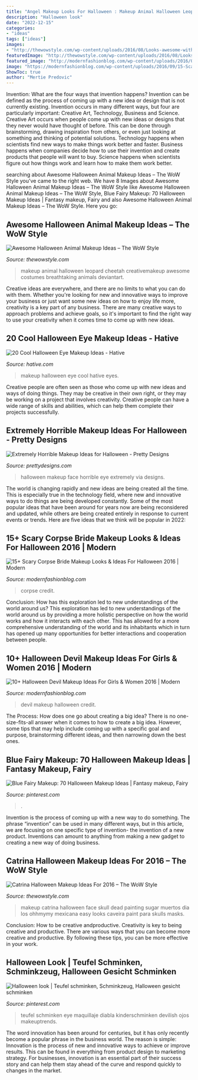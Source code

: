 ```yaml
---
title: "Angel Makeup Looks For Halloween : Makeup Animal Halloween Leopard Cheetah Creativemakeup Awesome Costumes Breathtaking Animals Deviantart"
description: "Halloween look"
date: "2022-12-15"
categories:
- "ideas"
tags: ["ideas"]
images:
- "http://thewowstyle.com/wp-content/uploads/2016/08/Looks-awesome-with-Catrina-Halloween-Makeup.jpg"
featuredImage: "http://thewowstyle.com/wp-content/uploads/2016/08/Looks-awesome-with-Catrina-Halloween-Makeup.jpg"
featured_image: "http://modernfashionblog.com/wp-content/uploads/2016/09/10-Halloween-Devil-Makeup-Ideas-For-Girls-Women-2016-4.jpg"
image: "https://modernfashionblog.com/wp-content/uploads/2016/09/15-Scary-Corpse-Bride-Makeup-Looks-Ideas-For-Halloween-2016-15.jpg"
ShowToc: true
author: "Mertie Predovic"
---
```



Invention: What are the four ways that invention happens?
Invention can be defined as the process of coming up with a new idea or design that is not currently existing. Invention occurs in many different ways, but four are particularly important: Creative Art, Technology, Business and Science. 
Creative Art occurs when people come up with new ideas or designs that they never would have thought of before. This can be done through brainstorming, drawing inspiration from others, or even just looking at something and thinking of potential solutions. Technology happens when scientists find new ways to make things work better and faster. Business happens when companies decide how to use their invention and create products that people will want to buy. Science happens when scientists figure out how things work and learn how to make them work better.

	

		
searching about Awesome Halloween Animal Makeup Ideas – The WoW Style you've came to the right web. We have 8 Images about Awesome Halloween Animal Makeup Ideas – The WoW Style like Awesome Halloween Animal Makeup Ideas – The WoW Style, Blue Fairy Makeup: 70 Halloween Makeup Ideas | Fantasy makeup, Fairy and also Awesome Halloween Animal Makeup Ideas – The WoW Style. Here you go:
		
    
## Awesome Halloween Animal Makeup Ideas – The WoW Style

<img loading=lazy src="http://thewowstyle.com/wp-content/uploads/2016/06/Animal-Halloween-Makeup-Ideas-on-Pinterest.jpg" onerror="this.onerror=null;this.src='https://tse1.mm.bing.net/th?id=OIP.x-PJkMGwfUqBIdGIuII2jAHaK0&amp;pid=15.1';" alt="Awesome Halloween Animal Makeup Ideas – The WoW Style">

_Source: thewowstyle.com_

>makeup animal halloween leopard cheetah creativemakeup awesome costumes breathtaking animals deviantart. 

	

Creative ideas are everywhere, and there are no limits to what you can do with them. Whether you're looking for new and innovative ways to improve your business or just want some new ideas on how to enjoy life more, creativity is a key part of any business. There are many creative ways to approach problems and achieve goals, so it's important to find the right way to use your creativity when it comes time to come up with new ideas.

    
## 20 Cool Halloween Eye Makeup Ideas - Hative

<img loading=lazy src="https://hative.com/wp-content/uploads/2014/10/halloween-eye-makeup/9-halloween-eye-makeup-ideas.jpg" onerror="this.onerror=null;this.src='https://tse4.mm.bing.net/th?id=OIP.egBEcGOVwpl3WjWluc82QwHaK8&amp;pid=15.1';" alt="20 Cool Halloween Eye Makeup Ideas - Hative">

_Source: hative.com_

>makeup halloween eye cool hative eyes. 

	

Creative people are often seen as those who come up with new ideas and ways of doing things. They may be creative in their own right, or they may be working on a project that involves creativity. Creative people can have a wide range of skills and abilities, which can help them complete their projects successfully.

    
## Extremely Horrible Makeup Ideas For Halloween - Pretty Designs

<img loading=lazy src="http://www.prettydesigns.com/wp-content/uploads/2014/10/Two-Face-Look-for-Halloween.jpg" onerror="this.onerror=null;this.src='https://tse4.mm.bing.net/th?id=OIP.349yTmYG2NjGcrP6I1y3ZAHaKS&amp;pid=15.1';" alt="Extremely Horrible Makeup Ideas for Halloween - Pretty Designs">

_Source: prettydesigns.com_

>halloween makeup face horrible eye extremely via designs. 

	

The world is changing rapidly and new ideas are being created all the time. This is especially true in the technology field, where new and innovative ways to do things are being developed constantly. Some of the most popular ideas that have been around for years now are being reconsidered and updated, while others are being created entirely in response to current events or trends. Here are five ideas that we think will be popular in 2022:

    
## 15+ Scary Corpse Bride Makeup Looks &amp; Ideas For Halloween 2016 | Modern

<img loading=lazy src="https://modernfashionblog.com/wp-content/uploads/2016/09/15-Scary-Corpse-Bride-Makeup-Looks-Ideas-For-Halloween-2016-15.jpg" onerror="this.onerror=null;this.src='https://tse1.mm.bing.net/th?id=OIP.LK-F9w2hTfPHFkd98DBw_gHaLE&amp;pid=15.1';" alt="15+ Scary Corpse Bride Makeup Looks &amp; Ideas For Halloween 2016 | Modern">

_Source: modernfashionblog.com_

>corpse credit. 

	

Conclusion: How has this exploration led to new understandings of the world around us?
This exploration has led to new understandings of the world around us by providing a more holistic perspective on how the world works and how it interacts with each other. This has allowed for a more comprehensive understanding of the world and its inhabitants which in turn has opened up many opportunities for better interactions and cooperation between people.

    
## 10+ Halloween Devil Makeup Ideas For Girls &amp; Women 2016 | Modern

<img loading=lazy src="http://modernfashionblog.com/wp-content/uploads/2016/09/10-Halloween-Devil-Makeup-Ideas-For-Girls-Women-2016-4.jpg" onerror="this.onerror=null;this.src='https://tse3.mm.bing.net/th?id=OIP.ReOtET93FD6tjYySNUBabwHaNK&amp;pid=15.1';" alt="10+ Halloween Devil Makeup Ideas For Girls &amp; Women 2016 | Modern">

_Source: modernfashionblog.com_

>devil makeup halloween credit. 

	

The Process: How does one go about creating a big idea?
There is no one-size-fits-all answer when it comes to how to create a big idea. However, some tips that may help include coming up with a specific goal and purpose, brainstorming different ideas, and then narrowing down the best ones.

    
## Blue Fairy Makeup: 70 Halloween Makeup Ideas | Fantasy Makeup, Fairy

<img loading=lazy src="https://i.pinimg.com/736x/41/e8/f8/41e8f8dcd44111e8cec2bd58c21dc068.jpg" onerror="this.onerror=null;this.src='https://tse3.mm.bing.net/th?id=OIP.Vl_5AKaFyTqFV_jjbsdDSwHaKu&amp;pid=15.1';" alt="Blue Fairy Makeup: 70 Halloween Makeup Ideas | Fantasy makeup, Fairy">

_Source: pinterest.com_

>. 

	

Invention is the process of coming up with a new way to do something. The phrase “invention” can be used in many different ways, but in this article, we are focusing on one specific type of invention- the invention of a new product. Inventions can amount to anything from making a new gadget to creating a new way of doing business.

    
## Catrina Halloween Makeup Ideas For 2016 – The WoW Style

<img loading=lazy src="http://thewowstyle.com/wp-content/uploads/2016/08/Looks-awesome-with-Catrina-Halloween-Makeup.jpg" onerror="this.onerror=null;this.src='https://tse4.mm.bing.net/th?id=OIP.yCKXoF-fI8kT-sjP-1arMgHaKv&amp;pid=15.1';" alt="Catrina Halloween Makeup Ideas For 2016 – The WoW Style">

_Source: thewowstyle.com_

>makeup catrina halloween face skull dead painting sugar muertos dia los ohhmymy mexicana easy looks caveira paint para skulls masks. 

	

Conclusion: How to be creative andproductive.
Creativity is key to being creative and productive. There are various ways that you can become more creative and productive. By following these tips, you can be more effective in your work.

    
## Halloween Look | Teufel Schminken, Schminkzeug, Halloween Gesicht Schminken

<img loading=lazy src="https://i.pinimg.com/736x/56/94/7f/56947ff4b9e2be9b2634d4a675f5eec2.jpg" onerror="this.onerror=null;this.src='https://tse3.mm.bing.net/th?id=OIP.3QL4otuVnu1Y95kYKCKOcgHaKQ&amp;pid=15.1';" alt="Halloween look | Teufel schminken, Schminkzeug, Halloween gesicht schminken">

_Source: pinterest.com_

>teufel schminken eye maquillaje diabla kinderschminken devilish ojos makeuptrends. 

	

The word innovation has been around for centuries, but it has only recently become a popular phrase in the business world. The reason is simple: Innovation is the process of new and innovative ways to achieve or improve results. This can be found in everything from product design to marketing strategy. For businesses, innovation is an essential part of their success story and can help them stay ahead of the curve and respond quickly to changes in the market.

